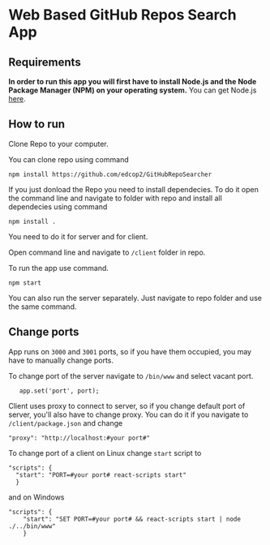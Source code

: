Web Based GitHub Repos Search App
=======================


## Requirements
**In order to run this app you will first have to install Node.js and the Node Package Manager (NPM) on your operating system.**
You can get Node.js [here](https://nodejs.org/en/download/).

## How to run

Clone Repo to your computer.

You can clone repo using command
```
npm install https://github.com/edcop2/GitHubRepoSearcher
```

If you just donload the Repo you need to install dependecies. To do it open the command line and navigate to folder with repo and install all dependecies using command
```
npm install .
```
You need to do it for server and for client.

Open command line and navigate to `/client` folder in repo.

To run the app use command.
```
npm start
```

You can also run the server separately. Just navigate to repo folder and use the same command.

## Change ports
App runs on `3000` and `3001` ports, so if you have them occupied, you may have to manually change ports.

To change port of the server navigate to `/bin/www` and select vacant port.
```var port = normalizePort('#your port#');
   app.set('port', port);
```

Client uses proxy to connect to server, so if you change default port of server, you'll also have to change proxy.
You can do it if you navigate to `/client/package.json` and change
```
"proxy": "http://localhost:#your port#"
```
To change port of a client on Linux change `start` script to
```
"scripts": {
  "start": "PORT=#your port# react-scripts start"
  }
```
and on Windows
```
"scripts": {
    "start": "SET PORT=#your port# && react-scripts start | node ./../bin/www"
    }
```
